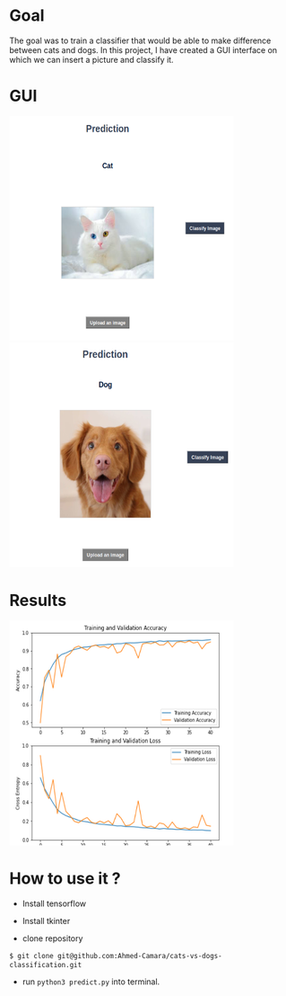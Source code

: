 # Goal
The goal was to train a classifier that would be able to make difference between cats and dogs.
In this project, I have created a GUI interface on which we can insert a picture and classify it.

# GUI
<img src="images/catpred.png" width="400" height="400">
<img src="images/dog_pred.png" width="400" height="400">

# Results
<img src="images/result.png" width="400" height="400">

# How to use it ?

- Install tensorflow
- Install tkinter

- clone repository
```
$ git clone git@github.com:Ahmed-Camara/cats-vs-dogs-classification.git
```

- run  ``` python3 predict.py ``` into terminal.
